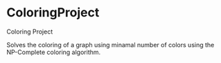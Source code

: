 # ColoringProject
Coloring Project

Solves the coloring of a graph using minamal number of colors using the NP-Complete coloring algorithm.
